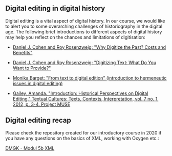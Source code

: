 ## Digital editing in digital history

Digital editing is a vital aspect of digital history. In our course, we would like to alert you to some overarching challenges of historiography in the digital age. The following brief introductions to different aspects of digital history may help you reflect on the chances and limitations of digitisation:

- [Daniel J. Cohen and Roy Rosenzweig: "Why Digitize the Past? Costs and Benefits"](https://chnm.gmu.edu/digitalhistory/digitizing/1.php)

- [Daniel J. Cohen and Roy Rosenzweig: "Digitizing Text: What Do You Want to Provide?"](https://chnm.gmu.edu/digitalhistory/digitizing/2.php)

- [Monika Barget: "From text to digital edition" (introduction to hermeneutic issues in digital editing)](https://github.com/ieg-dhr/ISS-Mainz/blob/master/1_introduction_text-to-edition.md)

- [Gailey, Amanda. "Introduction: Historical Perspectives on Digital Editing." Textual Cultures: Texts, Contexts, Interpretation, vol. 7 no. 1, 2012, p. 3-4. Project MUSE](https://muse.jhu.edu/article/494164/pdf)

## Digital editing recap

Please check the repository created for our introductory course in 2020 if you have any questions on the basics of XML, working with Oxygen etc.:

[DMGK - Modul 5b XML](https://gitlab.rlp.net/teaching-dhlab/dmgk-modul-5b-xml)
